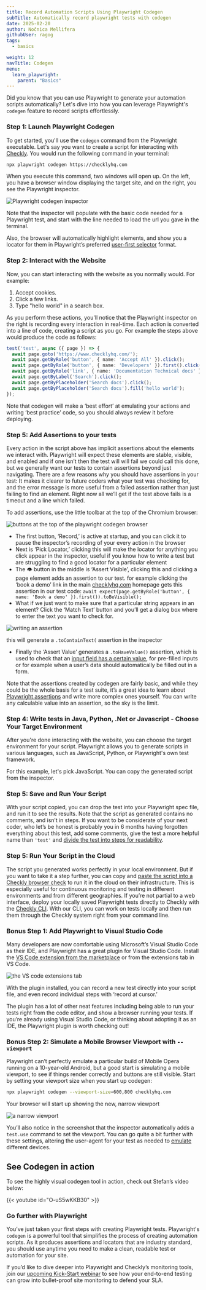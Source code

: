 ```yaml
---
title: Record Automation Scripts Using Playwright Codegen
subTitle: Automatically record playwright tests with codegen
date: 2025-02-20
author: Nočnica Mellifera
githubUser: ragog
tags:
  - basics

weight: 12
navTitle: Codegen
menu:
  learn_playwright:
    parent: "Basics"
---
```


Did you know that you can use Playwright to generate your automation scripts automatically? Let's dive into how you can leverage Playwright's `codegen` feature to record scripts effortlessly.
<!-- more -->


### Step 1: Launch Playwright Codegen

To get started, you'll use the `codegen` command from the Playwright executable. Let's say you want to create a script for interacting with [Checkly](https://checklyhq.com/). You would run the following command in your terminal:

```bash
npx playwright codegen https://checklyhq.com
```

When you execute this command, two windows will open up. On the left, you have a browser window displaying the target site, and on the right, you see the Playwright inspector.

![Playwright codegen inspector](/learn/images/codegen-1.png)

Note that the inspector will populate with the basic code needed for a Playwright test, and start with the line needed to load the url you gave in the terminal.

Also, the browser will automatically highlight elements, and show you a locator for them in Playwright’s preferred [user-first selector](https://www.checklyhq.com/blog/playwright-user-first-selectors/) format. 

### Step 2: Interact with the Website

Now, you can start interacting with the website as you normally would. For example:

1. Accept cookies.
2. Click a few links.
3. Type "hello world" in a search box.

As you perform these actions, you'll notice that the Playwright inspector on the right is recording every interaction in real-time. Each action is converted into a line of code, creating a script as you go. For example the steps above would produce the code as follows:

```ts
test('test', async ({ page }) => {
  await page.goto('https://www.checklyhq.com/');
  await page.getByRole('button', { name: 'Accept All' }).click();
  await page.getByRole('button', { name: 'Developers' }).first().click();
  await page.getByRole('link', { name: 'Documentation Technical docs' }).click();
  await page.getByLabel('Search').click();
  await page.getByPlaceholder('Search docs').click();
  await page.getByPlaceholder('Search docs').fill('hello world');
});
```

Note that codegen will make a ‘best effort’ at emulating your actions and writing ‘best practice’ code, so you should always review it before deploying.

### Step 5: Add Assertions to your tests

Every action in the script above has implicit assertions about the elements we interact with. Playwright will expect these elements are stable, visible, and enabled and if one isn’t then the test will will fail we could call this done, but we generally want our tests to contain assertions beyond just navigating. There are a few reasons why you should have assertions in your test: It makes it clearer to future coders what your test was checking for, and the error message is more useful from a failed assertion rather than just failing to find an element. Right now all we’ll get if the test above fails is a timeout and a line which failed. 

To add assertions, use the little toolbar at the top of the Chromium browser:

![buttons at the top of the playwright codegen browser](/learn/images/codegen-2.png)

- The first button, ‘Record,’ is active at startup, and you can click it to pause the inspector’s recording of your every action in the browser
- Next is ‘Pick Locator,’ clicking this will make the locator for anything you click appear in the inspector, useful if you know how to write a test but are struggling to find a good locator for a particular element
- The 👁️ button in the middle is ‘Assert Visible’, clicking this and clicking a page element adds an assertion to our test. for example clicking the ‘book a demo’ link in the main [checklyhq.com](http://checklyhq.com) homepage gets this assertion in our test code: `await expect(page.getByRole('button', { name: 'Book a demo' }).first()).toBeVisible();`
- What if we just want to make sure that a particular string appears in an element? Click the ‘Match Text’ button and you’ll get a dialog box where to enter the text you want to check for.
    
![writing an assertion](/learn/images/codegen-3.png)

this will generate a `.toContainText(` assertion in the inspector
    
- Finally the ‘Assert Value’ generates a `.toHaveValue()` assertion, which is used to check that an [input field has a certain value](https://playwright.dev/docs/api/class-locatorassertions#locator-assertions-to-have-value), for pre-filled inputs or for example when a user’s data should automatically be filled out in a form.

Note that the assertions created by codegen are fairly basic, and while they could be the whole basis for a test suite, it’s a great idea to learn about [Playwright assertions](https://www.checklyhq.com/learn/playwright/assertions/) and write more complex ones yourself. You can write any calculable value into an assertion, so the sky is the limit.

### Step 4: Write tests in Java, Python, .Net or Javascript - Choose Your Target Environment

After you're done interacting with the website, you can choose the target environment for your script. Playwright allows you to generate scripts in various languages, such as JavaScript, Python, or Playwright's own test framework.

For this example, let's pick JavaScript. You can copy the generated script from the inspector.

### Step 5: Save and Run Your Script

With your script copied, you can drop the test into your Playwright spec file, and run it to see the results. Note that the script as generated contains no comments, and isn’t in steps. If you want to be considerate of your next coder, who let’s be honest is probably you in 6 months having forgotten everything about this test, add some comments, give the test a more helpful name than `'test'` and [divide the test into steps for readability](https://www.checklyhq.com/blog/improve-your-playwright-documentation-with-steps/).

### Step 5: Run Your Script in the Cloud

The script you generated works perfectly in your local environment. But if you want to take it a step further, you can copy and [paste the script into a Checkly browser check](https://www.checklyhq.com/docs/browser-checks/) to run it in the cloud on their infrastructure. This is especially useful for continuous monitoring and testing in different environments and from different geographies. If you’re not partial to a web interface, deploy your locally saved Playwright tests directly to Checkly with the [Checkly CLI](https://www.checklyhq.com/docs/cli/). With our CLI, you can work on tests locally and then run them through the Checkly system right from your command line.

### Bonus Step 1: Add Playwright to Visual Studio Code

Many developers are now comfortable using Microsoft’s Visual Studio Code as their IDE, and Playwright has a great plugin for Visual Studio Code. Install the [VS Code extension from the marketplace](https://marketplace.visualstudio.com/items?itemName=ms-playwright.playwright) or from the extensions tab in VS Code. 

![the VS code extensions tab](/learn/images/codegen-4.png)

With the plugin installed, you can record a new test directly into your script file, and even record individual steps with ‘record at cursor.’ 

The plugin has a lot of other neat features including being able to run your tests right from the code editor, and show a browser running your tests. If you’re already using Visual Studio Code, or thinking about adopting it as an IDE, the Playwright plugin is worth checking out!

### Bonus Step 2: Simulate a Mobile Browser Viewport with `--viewport`

Playwright can’t perfectly emulate a particular build of Mobile Opera running on a 10-year-old Android, but a good start is simulating a mobile viewport, to see if things render correctly and buttons are still visible. Start by setting your viewport size when you start up codegen:

```bash
npx playwright codegen --viewport-size=600,800 checklyhq.com

```

Your browser will start up showing the new, narrow viewport

![a narrow viewport](/learn/images/codegen-5.png)

You’ll also notice in the screenshot that the inspector automatically adds a `test.use` command to set the viewport. You can go quite a bit further with these settings, altering the user-agent for your test as needed to [emulate](https://playwright.dev/docs/emulation) different devices.

## See Codegen in action

To see the highly visual codegen tool in action, check out Stefan’s video below:

{{< youtube id="O-uS5wKKB30" >}}


### Go further with Playwright

You’ve just taken your first steps with creating Playwright tests. Playwright's `codegen` is a powerful tool that simplifies the process of creating automation scripts. As it produces assertions and locators that are industry standard, you should use anytime you need to make a clean, readable test or automation for your site.

If you’d like to dive deeper into Playwright and Checkly’s monitoring tools, join our [upcoming Kick-Start webinar](https://us02web.zoom.us/webinar/register/WN_gKYeJcMqQ_Kh31ziKM7uYw) to see how your end-to-end testing can grow into bullet-proof site monitoring to defend your SLA.